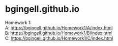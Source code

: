 # bgingell.github.io


Homework 1:<br>
A: https://bgingell.github.io/Homework1/A/index.html<br>
B: https://bgingell.github.io/Homework1/B/index.html<br>
C: https://bgingell.github.io/Homework1/C/index.html<br>
